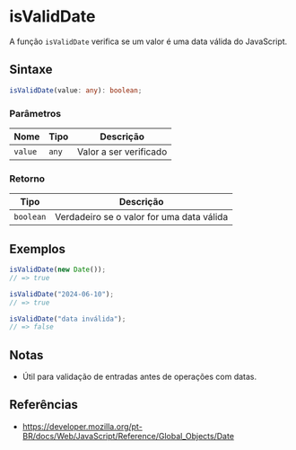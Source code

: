 # isValidDate

A função `isValidDate` verifica se um valor é uma data válida do JavaScript.

## Sintaxe

```typescript
isValidDate(value: any): boolean;
```

### Parâmetros

| Nome     | Tipo     | Descrição                        |
| -------- | -------- | -------------------------------- |
| `value`  | `any`    | Valor a ser verificado           |

### Retorno

| Tipo       | Descrição                                 |
| ---------- | ----------------------------------------- |
| `boolean`  | Verdadeiro se o valor for uma data válida  |

## Exemplos

```typescript
isValidDate(new Date());
// => true

isValidDate("2024-06-10");
// => true

isValidDate("data inválida");
// => false
```

## Notas

* Útil para validação de entradas antes de operações com datas.

## Referências

* https://developer.mozilla.org/pt-BR/docs/Web/JavaScript/Reference/Global_Objects/Date